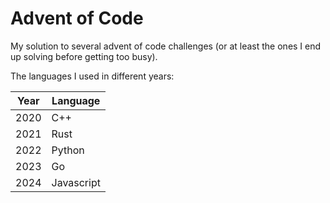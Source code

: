 # Advent of Code

My solution to several advent of code challenges (or at least the ones I end up solving before getting too busy).

The languages I used in different years:

| Year | Language   |
| ---- | ---------- |
| 2020 | C++        |
| 2021 | Rust       |
| 2022 | Python     |
| 2023 | Go         |
| 2024 | Javascript |
